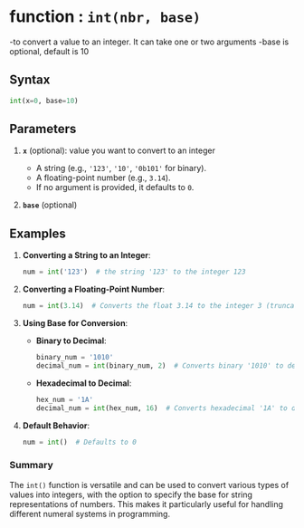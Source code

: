 # function :  `int(nbr, base)` 
-to convert a value to an integer. It can take one or two arguments
-base is optional, default is 10

## Syntax

```python
int(x=0, base=10)
```

## Parameters

1. **`x`** (optional): value you want to convert to an integer
   - A string (e.g., `'123'`, `'10'`, `'0b101'` for binary).
   - A floating-point number (e.g., `3.14`).
   - If no argument is provided, it defaults to `0`.

2. **`base`** (optional)

## Examples

1. **Converting a String to an Integer**:
   ```python
   num = int('123')  # the string '123' to the integer 123
   ```

2. **Converting a Floating-Point Number**:
   ```python
   num = int(3.14)  # Converts the float 3.14 to the integer 3 (truncates the decimal part 소수점 잘라)
   ```

3. **Using Base for Conversion**:
   - **Binary to Decimal**:
     ```python
     binary_num = '1010'
     decimal_num = int(binary_num, 2)  # Converts binary '1010' to decimal 10
     ```
   - **Hexadecimal to Decimal**:
     ```python
     hex_num = '1A'
     decimal_num = int(hex_num, 16)  # Converts hexadecimal '1A' to decimal 26
     ```

4. **Default Behavior**:
   ```python
   num = int()  # Defaults to 0
   ```

### Summary

The `int()` function is versatile and can be used to convert various types of values into integers, with the option to specify the base for string representations of numbers. This makes it particularly useful for handling different numeral systems in programming.